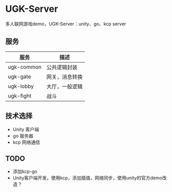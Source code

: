 # UGK-Server

多人联网游戏demo，UGK-Server：unity、go、kcp server 

## 服务

| 服务	        | 描述      |
|------------|---------|
| ugk-common | 公共逻辑封装  |
| ugk-gate   | 网关，消息转换 |
| ugk-lobby  | 大厅，一般逻辑 |
| ugk-fight  | 战斗      |


## 技术选择
* Unity 客户端
* go 服务器
* kcp 网络通信


## TODO
* 添加kcp-go
* Unity客户端开发，使用kcp，添加插值，网络同步，使用unity的官方demo改造？

